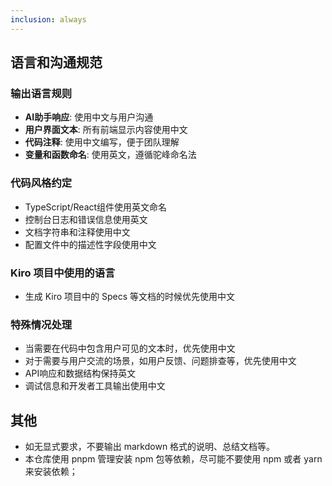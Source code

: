 ```yaml
---
inclusion: always
---
```


## 语言和沟通规范

### 输出语言规则
- **AI助手响应**: 使用中文与用户沟通
- **用户界面文本**: 所有前端显示内容使用中文
- **代码注释**: 使用中文编写，便于团队理解
- **变量和函数命名**: 使用英文，遵循驼峰命名法

### 代码风格约定
- TypeScript/React组件使用英文命名
- 控制台日志和错误信息使用英文
- 文档字符串和注释使用中文
- 配置文件中的描述性字段使用中文

### Kiro 项目中使用的语言
 - 生成 Kiro 项目中的 Specs 等文档的时候优先使用中文

### 特殊情况处理
- 当需要在代码中包含用户可见的文本时，优先使用中文
- 对于需要与用户交流的场景，如用户反馈、问题排查等，优先使用中文
- API响应和数据结构保持英文
- 调试信息和开发者工具输出使用中文

## 其他
- 如无显式要求，不要输出 markdown 格式的说明、总结文档等。
- 本仓库使用 pnpm 管理安装 npm 包等依赖，尽可能不要使用 npm 或者 yarn 来安装依赖；